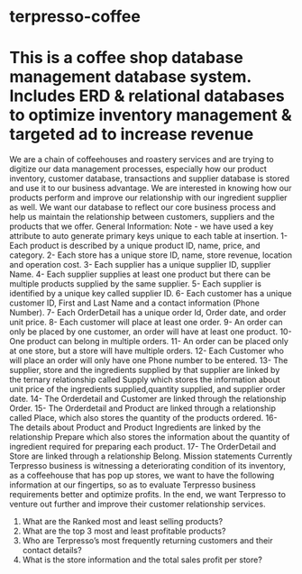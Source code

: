 # terpresso-coffee

# This is a coffee shop database management database system. Includes ERD & relational databases to optimize inventory management & targeted ad to increase revenue

We are a chain of coffeehouses and roastery services and are trying to digitize our data management processes, especially how our product inventory, customer database, transactions and supplier database is stored and use it to our business advantage. We are interested in knowing how our products perform and improve our relationship with our ingredient supplier as well. We want our database to reflect our core business process and help us maintain the relationship between customers, suppliers and the products that we offer.
General Information:
Note - we have used a key attribute to auto generate primary keys unique to each table at insertion.
1- Each product is described by a unique product ID, name, price, and category.
2- Each store has a unique store ID, name, store revenue, location and operation cost.
3- Each supplier has a unique supplier ID, supplier Name.
4- Each supplier supplies at least one product but there can be multiple products supplied by the
same supplier.
5- Each supplier is identified by a unique key called supplier ID.
6- Each customer has a unique customer ID, First and Last Name and a contact information
(Phone Number).
7- Each OrderDetail has a unique order Id, Order date, and order unit price.
8- Each customer will place at least one order.
9- An order can only be placed by one customer, an order will have at least one product.
10- One product can belong in multiple orders.
11- An order can be placed only at one store, but a store will have multiple orders.
12- Each Customer who will place an order will only have one Phone number to be entered.
13- The supplier, store and the ingredients supplied by that supplier are linked by the ternary relationship called Supply which stores the information about unit price of the ingredients supplied,quantity supplied, and supplier order date.
14- The Orderdetail and Customer are linked through the relationship Order.
15- The Orderdetail and Product are linked through a relationship called Place, which also stores the quantity of the products ordered.
16- The details about Product and Product Ingredients are linked by the relationship Prepare which also stores the information about the quantity of ingredient required for preparing each product.
17- The OrderDetail and Store are linked through a relationship Belong.
Mission statements
Currently Terpresso business is witnessing a deteriorating condition of its inventory, as a coffeehouse that has pop up stores, we want to have the following information at our fingertips, so as to evaluate Terpresso business requirements better and optimize profits. In the end, we want Terpresso to venture out further and improve their customer relationship services.
1. What are the Ranked most and least selling products?
2. What are the top 3 most and least profitable products?
3. Who are Terpresso’s most frequently returning customers and their contact details?
4. What is the store information and the total sales profit per store?
